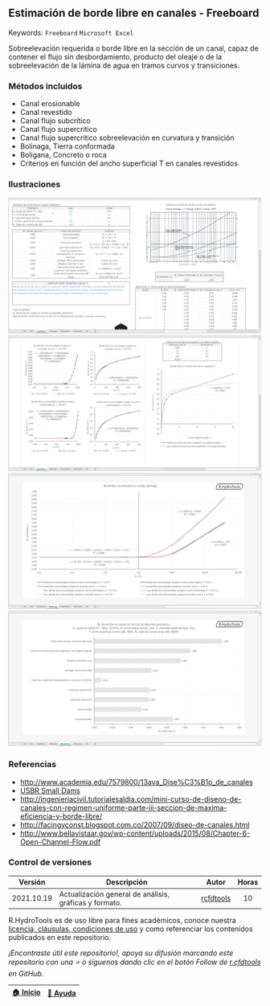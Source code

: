 ## Estimación de borde libre en canales - Freeboard
Keywords: `Freeboard` `Microsoft Excel` 

Sobreelevación requerida o borde libre en la sección de un canal, capaz de contener el flujo sin desbordamiento, producto del oleaje o de la sobreelevación de la lámina de agua en tramos curvos y transiciones.

### Métodos incluidos

* Canal erosionable
* Canal revestido
* Canal flujo subcrítico
* Canal flujo supercrítico
* Canal flujo supercrítico sobreelevación en curvatura y transición
* Bolinaga, Tierra conformada
* Boligana, Concreto o roca
* Criterios en función del ancho superficial T en canales revestidos


### Ilustraciones

![R.HydroTools.BordeLibreCanal.Screenshot1](https://github.com/rcfdtools/R.HydroTools/blob/main/BordeLibreCanal/Screenshot/Screenshot1.png)
![R.HydroTools.BordeLibreCanal.Screenshot2](https://github.com/rcfdtools/R.HydroTools/blob/main/BordeLibreCanal/Screenshot/Screenshot2.png)
![R.HydroTools.BordeLibreCanal.Screenshot3](https://github.com/rcfdtools/R.HydroTools/blob/main/BordeLibreCanal/Screenshot/Screenshot3.png)
![R.HydroTools.BordeLibreCanal.Screenshot4](https://github.com/rcfdtools/R.HydroTools/blob/main/BordeLibreCanal/Screenshot/Screenshot4.png)


### Referencias

* http://www.academia.edu/7579800/13ava_Dise%C3%B1o_de_canales
* [USBR Small Dams](https://www.usbr.gov/tsc/techreferences/mands/mands-pdfs/SmallDams.pdf)
* http://ingenieriacivil.tutorialesaldia.com/mini-curso-de-diseno-de-canales-con-regimen-uniforme-parte-iii-seccion-de-maxima-eficiencia-y-borde-libre/
* http://facingyconst.blogspot.com.co/2007/09/diseo-de-canales.html
* http://www.bellavistaar.gov/wp-content/uploads/2015/08/Chapter-6-Open-Channel-Flow.pdf


### Control de versiones

| Versión    | Descripción                                             | Autor                                     | Horas  |
|------------|---------------------------------------------------------|-------------------------------------------|:------:|
| 2021.10.19 | Actualización general de análisis, gráficas y formato.  | [rcfdtools](https://github.com/rcfdtools) |   10   |

R.HydroTools es de uso libre para fines académicos, conoce nuestra [licencia, cláusulas, condiciones de uso](https://github.com/rcfdtools/R.HydroTools/wiki/License) y como referenciar los contenidos publicados en este repositorio.

_¡Encontraste útil este repositorio!, apoya su difusión marcando este repositorio con una ⭐ o síguenos dando clic en el botón Follow de [r.cfdtools](https://github.com/rcfdtools) en GitHub._

| [:house: Inicio](https://github.com/rcfdtools/R.HydroTools/wiki) | [:beginner: Ayuda](https://github.com/rcfdtools/R.HydroTools/discussions/4)  |
|------------------------------------------------------------------|------------------------------------------------------------------------------|
